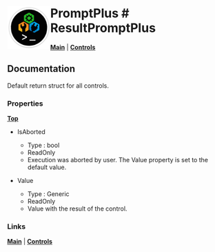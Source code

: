# <img align="left" width="100" height="100" src="./images/icon.png"> PromptPlus # ResultPromptPlus
[**Main**](index.md#help) | 
[**Controls**](index.md#apis)

## Documentation
Default return struct for all controls. 

### Properties
[**Top**](#-promptplus--resultpromptplus)

- IsAborted
	- Type : bool
	- ReadOnly
	- Execution was aborted by user. The Value property is set to the default value.

- Value 
	- Type : Generic
	- ReadOnly
	- Value with the result of the control.

### Links
[**Main**](index.md#help) | 
[**Controls**](index.md#apis)
